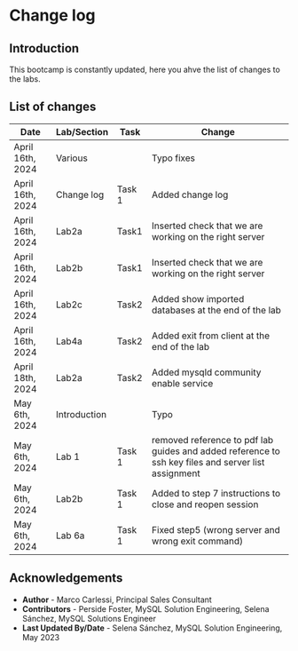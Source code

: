 # Change log

## Introduction
This bootcamp is constantly updated, here you ahve the list of changes to the labs.

## List of changes

| Date | Lab/Section | Task | Change | 
| ---- | ----------- | ---- | ------ |
| April 16th, 2024 | Various |  | Typo fixes |
| April 16th, 2024 | Change log | Task 1| Added change log |
| April 16th, 2024 | Lab2a | Task1 | Inserted check that we are working on the right server |
| April 16th, 2024 | Lab2b | Task1 | Inserted check that we are working on the right server |
| April 16th, 2024 | Lab2c | Task2 | Added show imported databases at the end of the lab |
| April 16th, 2024 | Lab4a | Task2 | Added exit from client at the end of the lab |
| April 18th, 2024 | Lab2a | Task2 | Added mysqld community enable service |
| May 6th, 2024 | Introduction | | Typo |
| May 6th, 2024 | Lab 1 | Task 1 | removed reference to pdf lab guides and added reference to ssh key files and server list assignment |
| May 6th, 2024 | Lab2b | Task 1 | Added to step 7 instructions to close and reopen session |
| May 6th, 2024 | Lab 6a | Task 1 | Fixed step5 (wrong server and wrong exit command) |



## Acknowledgements
* **Author** - Marco Carlessi, Principal Sales Consultant
* **Contributors** -  Perside Foster, MySQL Solution Engineering, Selena Sánchez, MySQL Solutions Engineer
* **Last Updated By/Date** - Selena Sánchez, MySQL Solution Engineering, May 2023